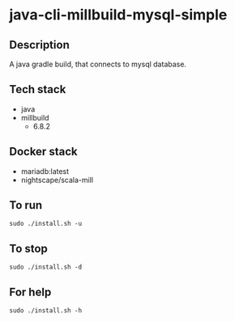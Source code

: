 # java-cli-millbuild-mysql-simple

## Description
A java gradle build, that connects to mysql database.

## Tech stack
- java
- millbuild
  - 6.8.2

## Docker stack
- mariadb:latest
- nightscape/scala-mill

## To run
`sudo ./install.sh -u`

## To stop
`sudo ./install.sh -d`

## For help
`sudo ./install.sh -h`
